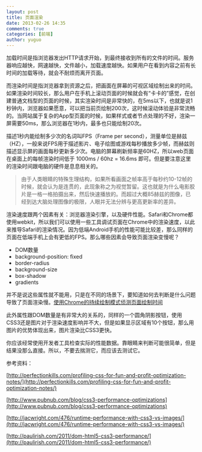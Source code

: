 ```yaml
---
layout: post
title: 页面渲染
date: 2013-02-26 14:35
comments: true
categories: [前端]
author: yuguo
---
```


加载时间是指浏览器发出HTTP请求开始，到最终接收到所有的文件的时间。服务器响应越快，网速越快，文件越小，加载速度越快。如果用户在看到内容之前有长时间的加载等待，就会不耐烦而离开页面。

而渲染时间是指浏览器拿到资源之后，把画面在屏幕的可视区域绘制出来的时间。如果渲染时间较长，那么用户在手机上滚动页面的时候就会有“卡卡的”感觉，在创建普通文档型的页面的时候，其实渲染时间是非常快的，在5ms以下，也就是说1秒钟内，浏览器如果愿意，可以把当前页绘制200次，这时候滚动体验是非常流畅的。当网站属于复杂的App型页面的时候，如果样式或者节点处理的不好，渲染一屏需要50ms，那么浏览器在1秒内，最多也只能绘制20次。

描述1秒内能绘制多少次的名词叫FPS（Frame per second），测量单位是赫兹（HZ），一般来说FPS用于描述影片、电子绘图或游戏每秒播放多少帧，而赫兹则描述显示屏的画面每秒更新多少次。电脑的屏幕刷新频率是60HZ，所以web页面在桌面上的每帧渲染时间低于 1000ms / 60hz = 16.6ms 即可。但是要注意这里的渲染时间跟电脑的硬件是息息相关的。

> 由于人类眼睛的特殊生理结构，如果所看画面之帧率高于每秒约10-12帧的时候，就会认为是连贯的，此现象称之为视觉暂留。这也就是为什么电影胶片是一格一格拍摄出来，然后快速播放的。而超过大概85赫兹的图像，已经到达大脑处理图像的极限，人眼并无法分辨与更高更新率的差异。

渲染速度跟两个因素有关：浏览器渲染引擎，以及硬件性能。Safari和Chrome都使用webkit，所以我们可以使用一些工具调试页面在Chrome中的渲染速度，以此来推导Safari的渲染情况。因为低端Android手机的性能可能比较差，那么同样的页面在低端手机上会有更低的FPS。那么哪些因素会导致页面渲染变慢呢？

* DOM数量
* background-position: fixed
* border-radius
* background-size
* box-shadow
* gradients

并不是说这些属性就不能用，只是在不同的场景下，要知道如何去判断是什么问题导致了页面渲染慢。[使用Chrome的持续绘制模式侦测页面绘制时间](http://yuguo.us/weblog/continuous-painting-mode/)

此外属性跟DOM数量是有非常大的关系的，同样的一个圆角阴影按钮，使用CSS3还是图片对于渲染速度影响并不大，但是如果显示区域有10个按钮，那么用图片的优势体现出来，图片渲染比CSS3更快。

你应该经常使用开发者工具检查实际的性能数据。靠眼睛来判断可能很简单，但是结果没那么直接。所以，不要去揣测它，而应该去测试它。

参考资料：

[http://perfectionkills.com/profiling-css-for-fun-and-profit-optimization-notes/](http://perfectionkills.com/profiling-css-for-fun-and-profit-optimization-notes/)

[http://www.pubnub.com/blog/css3-performance-optimizations](http://www.pubnub.com/blog/css3-performance-optimizations)

[http://jacwright.com/476/runtime-performance-with-css3-vs-images/](http://jacwright.com/476/runtime-performance-with-css3-vs-images/)

[http://paulirish.com/2011/dom-html5-css3-performance/](http://paulirish.com/2011/dom-html5-css3-performance/)